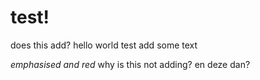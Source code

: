 # test!
 does this add?
hello world test
add some text

_emphasised and red_ why is this not adding?
en deze dan?